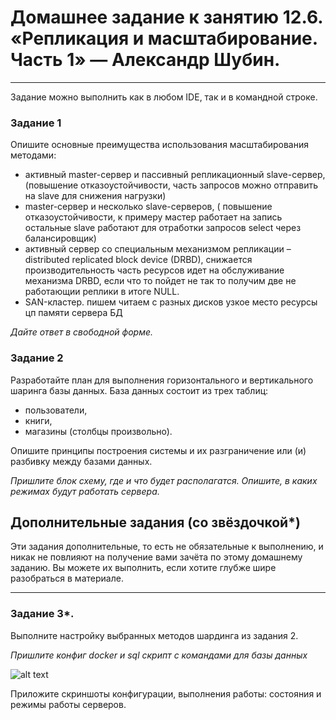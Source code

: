 # Домашнее задание к занятию 12.6. «Репликация и масштабирование. Часть 1» — Александр Шубин.

---

Задание можно выполнить как в любом IDE, так и в командной строке.

### Задание 1

Опишите основные преимущества использования масштабирования методами:

- активный master-сервер и пассивный репликационный slave-сервер, (повышение отказоустойчивости, часть запросов можно отправить на slave для снижения нагрузки) 
- master-сервер и несколько slave-серверов, ( повышение отказоустойчивости, к примеру мастер работает на запись остальные slave работают для отработки запросов select через балансировщик)
- активный сервер со специальным механизмом репликации – distributed replicated block device (DRBD), снижается производительность часть ресурсов идет на обслуживание механизма DRBD, если что то пойдет не так то получим две не работающии реплики в итоге NULL.
- SAN-кластер. пишем читаем с разных дисков узкое место ресурсы цп памяти сервера БД

*Дайте ответ в свободной форме.*

### Задание 2

Разработайте план для выполнения горизонтального и вертикального шаринга базы данных. База данных состоит из трех таблиц: 

- пользователи, 
- книги, 
- магазины (столбцы произвольно). 

Опишите принципы построения системы и их разграничение или (и) разбивку между базами данных.

*Пришлите блок схему, где и что будет располагатся. Опишите, в каких режимах будут работать сервера.* 


## Дополнительные задания (со звёздочкой*)
Эти задания дополнительные, то есть не обязательные к выполнению, и никак не повлияют на получение вами зачёта по этому домашнему заданию. Вы можете их выполнить, если хотите глубже шире разобраться в материале.

---
### Задание 3*.

Выполните настройку выбранных методов шардинга из задания 2.

*Пришлите конфиг docker и sql скрипт с командами для базы данных*


![alt text](https://github.com/aleksandr-Shubin-83/homework/blob/main/img/2023-01-09_11-28-09.png)


Приложите скриншоты конфигурации, выполнения работы: состояния и режимы работы серверов.
